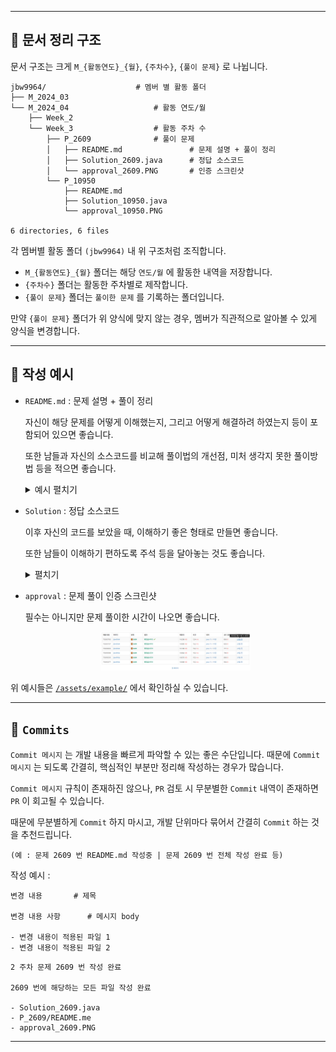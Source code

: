 
---

## 📁 문서 정리 구조

문서 구조는 크게 `M_{활동연도}_{월}`, `{주차수}`, `{풀이 문제}` 로 나뉩니다.

```
jbw9964/                    # 멤버 별 활동 폴더
├── M_2024_03
└── M_2024_04                   # 활동 연도/월
    ├── Week_2
    └── Week_3                  # 활동 주차 수
        ├── P_2609              # 풀이 문제
        │   ├── README.md               # 문제 설명 + 풀이 정리
        │   ├── Solution_2609.java      # 정답 소스코드
        │   └── approval_2609.PNG       # 인증 스크린샷
        └── P_10950
            ├── README.md
            ├── Solution_10950.java
            └── approval_10950.PNG

6 directories, 6 files
```

각 멤버별 활동 폴더 `(jbw9964)` 내 위 구조처럼 조직합니다.

- `M_{활동연도}_{월}` 폴더는 해당 `연도/월` 에 활동한 내역을 저장합니다.
- `{주차수}` 폴더는 활동한 주차별로 제작합니다.
- `{풀이 문제}` 폴더는 `풀이한 문제` 를 기록하는 폴더입니다.

만약 `{풀이 문제}` 폴더가 위 양식에 맞지 않는 경우, 멤버가 직관적으로 알아볼 수 있게 양식을 변경합니다.

---

## 📑 작성 예시

- `README.md` : 문제 설명 + 풀이 정리

    자신이 해당 문제를 어떻게 이해했는지, 그리고 어떻게 해결하려 하였는지 등이 포함되어 있으면 좋습니다.
    
    또한 남들과 자신의 소스코드를 비교해 풀이법의 개선점, 미처 생각지 못한 풀이방법 등을 적으면 좋습니다.

    <details><summary> 예시 펼치기</summary>

    ```markdown
    ---

    ## 🔖 문제 설명

    - 주어진 두 수의 최대 공약수와 최소 공배수를 구하는 문제이다.
    - `link` : [`click`](https://www.acmicpc.net/problem/2609)

    ---

    ## 🍳 스스로 생각한 접근 방식

    문제를 보니 유클리드 호제법을 이용하면 좋겠다는 생각이 들었다.

    > 💡 유클리드 호제법이란?
        최대 공약수를 구하는 대표적인 알고리즘으로, **“두 수 a, b (a > b) 가 있을 때, 이 둘 간의 서로소 r 은 b 와 (a % b) 의 서로소와 같다”** 는 법칙이다.
        자세한 내용은 [`[1]`](#1--euclidean-algorithm---wikepedia) 을 참고하는 것이 좋을 듯 하다.

    호제법을 이용하면 아주 간편히 최대 공약수를 알아낼 수 있다. 그런데 생각해보니 최대 공약수를 이용하면 최대 공배수 또한 알 수 있었다.

    두 수 $A, B$ 의 최대 공약수를 $r$ 이라 하면, $A = a \times r, \ \ B = b \times r$ 로 나타낼 수 있다. 

    이 때 두 수의 최대 공배수는 $a \times b \times r = A \times B \div r$ 로 나타낼 수 있다.

    결국 유클리드 호제법만 잘 구현하면 끝나는 문제인 것이다.

    ---


    ## ❗ 틀린 이유 설명

    `(올바르게 문제를 풀이했다)`

    ---


    ## ✅ 올바른 접근 방식 및 해결 방식

    `(올바르게 문제를 풀이했다)`

    ---

    ## 🛠 자신의 풀이에서 개선할 부분

    유클리드 호제법의 시간 복잡도를 생각해 보았다. 

    직관적으로 생각했을 때, $O(\mathbf{log}(N))$ 과 유사할 것이라 생각하였다. 애초에 유클리드 호제법은 두 수의 `modulo` 연산으로 이뤄지기 때문이다.

    찾아본 결과 [`[2]`](#2--euclidean-algorithm---codility) 와 같은 글을 볼 수 있었고, 이에 따르면 호제법은 $O(\mathbf{log(max}(a, b)))$ 의 시간 복잡도를 가진다 한다.

    ---

    ## Reference

    - ##### [`[1] : Euclidean algorithm - Wikepedia`](https://en.wikipedia.org/wiki/Euclidean_algorithm)
    - ##### [`[2] : Euclidean algorithm - Codility`](https://codility.com/media/train/10-Gcd.pdf)

    ---
    ```

    </details>


- `Solution` : 정답 소스코드

    이후 자신의 코드를 보았을 때, 이해하기 좋은 형태로 만들면 좋습니다.

    또한 남들이 이해하기 편하도록 주석 등을 달아놓는 것도 좋습니다.

    <details><summary> 펼치기</summary>

    ```java
    import java.io.BufferedReader;
    import java.io.IOException;
    import java.io.InputStreamReader;
    import java.util.StringTokenizer;

    public class Solution_2609 {

        private static final BufferedReader br = new BufferedReader(
            new InputStreamReader(System.in)
        );


        public static void main(String[] args) throws IOException {
            StringTokenizer tokenizer = new StringTokenizer(br.readLine());
            
            int num1 = Integer.parseInt(tokenizer.nextToken());
            int num2 = Integer.parseInt(tokenizer.nextToken());

            int gcd = GCD(num1, num2);
            int lcm = num1 * num2 / gcd;

            System.out.println(gcd);
            System.out.println(lcm);
        }

        public static int GCD(int a, int b) {       // get Greatest common divisor using euclidean algorithm
            while (b != 0) {
                int mod = a % b;
                a = b;
                b = mod;
            }
            
            return a;
        }
    }
    ```

    </details>

- `approval` : 문제 풀이 인증 스크린샷

    필수는 아니지만 문제 풀이한 시간이 나오면 좋습니다.

    <!-- approval_2609.PNG -->

    <p align="center">
        <img src="../../../assets/example/P_2609/approval_2609.PNG", width=50%, height=50%>
    </p>

위 예시들은 [`/assets/example/`](../../../assets/example/) 에서 확인하실 수 있습니다.

---

## 🔖 `Commits`

`Commit 메시지` 는 개발 내용을 빠르게 파악할 수 있는 좋은 수단입니다. 때문에 `Commit 메시지` 는 되도록 간결히, 핵심적인 부분만 정리해 작성하는 경우가 많습니다.

`Commit 메시지` 규칙이 존재하진 않으나, `PR` 검토 시 무분별한 `Commit` 내역이 존재하면 `PR` 이 회고될 수 있습니다.

때문에 무분별하게 `Commit` 하지 마시고, 개발 단위마다 묶어서 간결히 `Commit` 하는 것을 추천드립니다.

`(예 : 문제 2609 번 README.md 작성중 | 문제 2609 번 전체 작성 완료 등)`

작성 예시 : 

```
변경 내용       # 제목

변경 내용 사항      # 메시지 body

- 변경 내용이 적용된 파일 1
- 변경 내용이 적용된 파일 2
```
```
2 주차 문제 2609 번 작성 완료

2609 번에 해당하는 모든 파일 작성 완료

- Solution_2609.java
- P_2609/README.me
- approval_2609.PNG
```

---